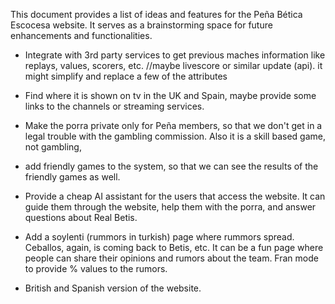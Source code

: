 This document provides a list of ideas and features for the Peña Bética Escocesa website. It serves as a brainstorming space for future enhancements and functionalities.

* Integrate with 3rd party services to get previous maches information like replays, values, scorers, etc. //maybe livescore or similar update (api). it might simplify and replace a few of the attributes
  
* Find where it is shown on tv in the UK and Spain, maybe provide some links to the channels or streaming services.

* Make the porra private only for Peña members, so that we don't get in a legal trouble with the gambling commission. Also it is a skill based game, not gambling, 

* add friendly games to the system, so that we can see the results of the friendly games as well.

* Provide a cheap AI assistant for the users that access the website. It can guide them through the website, help them with the porra, and answer questions about Real Betis.

* Add a soylenti (rummors in turkish) page where rummors spread. Ceballos, again, is coming back to Betis, etc. It can be a fun page where people can share their opinions and rumors about the team. Fran mode to provide % values to the rumors.

* British and Spanish version of the website.